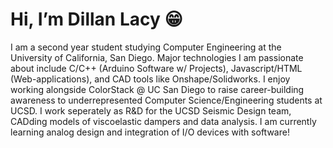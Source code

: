 <h1> Hi, I’m Dillan Lacy 😁 </h1>

I am a second year student studying Computer Engineering at the University of California, San Diego. Major technologies I am passionate about include C/C++ (Arduino Software w/ Projects), Javascript/HTML (Web-applications), and CAD tools like Onshape/Solidworks. I enjoy working alongside ColorStack @ UC San Diego to raise career-building awareness to underrepresented Computer Science/Engineering students at UCSD. I work seperately as R&D for the UCSD Seismic Design team, CADding models of viscoelastic dampers and data analysis. I am currently learning analog design and integration of I/O devices with software! 

<!---
dillanlacy/dillanlacy is a ✨ special ✨ repository because its `README.md` (this file) appears on your GitHub profile.
You can click the Preview link to take a look at your changes.
--->
